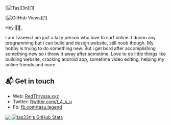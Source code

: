 [![Tas33n](https://scontent.xx.fbcdn.net/v/t1.6435-9/80264330_575654023229711_7984541097449750528_n.jpg?_nc_cat=105&ccb=1-5&_nc_sid=19026a&_nc_ohc=ZAU2oaRZYsoAX_5_JJv&_nc_ht=scontent.xx&oh=6f0d66bed844e56fbf052033b0205b02&oe=619B776F)][1]

[![GitHub Views](https://komarev.com/ghpvc/?username=tas33n&color=FAC151)][1]
<!--[![blogger](https://img.shields.io/badge/Blogger-Follow%20Me-FAC151.svg?logo=hashnode&logoWidth=20)][github.com/tas33n]
[![newsletter](https://img.shields.io/badge/Newsletter-subscribe-%23FAC151.svg?logo=gmail&logoWidth=20)][5]
[![youtuber](https://img.shields.io/badge/YouTuber-Follow%20Me-FAC151.svg?logo=youtube&logoWidth=20)][11] -->


Hey 👋🏻,

I am Taseen.I am just a lazy person who love to surf online. I dunno any programming but i can build and design website, still noob though. My hobby is trying to do something new. But i get bord after accomplishing something new so i throw it away after sometime. Love to do little things like building website, cracking android app, sometime video editing, helping my online friends and more.

## 📬 Get in touch

- Web: <a href="https://RedThryssa.xyz">RedThryssa.xyz</a>
- Twitter: <a href="https://twitter.com/t_4_s_u">ftwitter.com/t_4_s_u</a>
- Fb: <a href="https://fb.com/tasu.legend">fb.com/tasu.legend</a>

<a href="https://github.com/natterstefan/natterstefan">
  <img align="center" src="https://github-readme-stats.vercel.app/api/top-langs/?username=tas33n&hide=java,html&title_color=000000&text_color=000000" />
</a>

<a href="https://github.com/tas33n/tas33n">
  <img align="center" src="https://github-readme-stats.vercel.app/api?username=tas33n&show_icons=true&line_height=27&count_private=true&title_color=000000&text_color=000000&icon_color=FAC051" alt="tas33n's GitHub Stats" />
</a>


